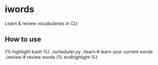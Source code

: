 iwords
======

Learn &amp; review vocabularies in CLI

How to use
------------

{% highlight bash %}
./scheduler.py
./learn # learn your current words
./review # review words
{% endhighlight %}
